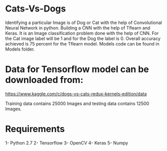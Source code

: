 # Cats-Vs-Dogs
Identifying a particular Image is of Dog or Cat with the help of Convolutional Neural Network in python. Building a CNN with the help of Tflearn and Keras. It is an Image classification problem done with the help of CNN. For the Cat image label will be 1 and for the Dog the label is 0. Overall accuracy achieved is 75 percent for the Tflearn model. Models code can be found in Models folder.


# Data for Tensorflow model can be downloaded from:

https://www.kaggle.com/c/dogs-vs-cats-redux-kernels-edition/data

Training data contains 25000 Images and testing data contains 12500 Images.

# Requirements
1- Python 2.7
2- Tensorflow
3- OpenCV
4- Keras
5- Numpy
